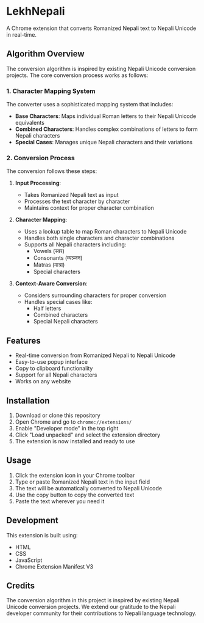 # LekhNepali

A Chrome extension that converts Romanized Nepali text to Nepali Unicode in real-time.

## Algorithm Overview

The conversion algorithm is inspired by existing Nepali Unicode conversion projects. The core conversion process works as follows:

### 1. Character Mapping System

The converter uses a sophisticated mapping system that includes:
- **Base Characters**: Maps individual Roman letters to their Nepali Unicode equivalents
- **Combined Characters**: Handles complex combinations of letters to form Nepali characters
- **Special Cases**: Manages unique Nepali characters and their variations

### 2. Conversion Process

The conversion follows these steps:

1. **Input Processing**:
   - Takes Romanized Nepali text as input
   - Processes the text character by character
   - Maintains context for proper character combination

2. **Character Mapping**:
   - Uses a lookup table to map Roman characters to Nepali Unicode
   - Handles both single characters and character combinations
   - Supports all Nepali characters including:
     - Vowels (स्वर)
     - Consonants (व्यञ्जन)
     - Matras (मात्रा)
     - Special characters

3. **Context-Aware Conversion**:
   - Considers surrounding characters for proper conversion
   - Handles special cases like:
     - Half letters
     - Combined characters
     - Special Nepali characters

## Features

- Real-time conversion from Romanized Nepali to Nepali Unicode
- Easy-to-use popup interface
- Copy to clipboard functionality
- Support for all Nepali characters
- Works on any website

## Installation

1. Download or clone this repository
2. Open Chrome and go to `chrome://extensions/`
3. Enable "Developer mode" in the top right
4. Click "Load unpacked" and select the extension directory
5. The extension is now installed and ready to use

## Usage

1. Click the extension icon in your Chrome toolbar
2. Type or paste Romanized Nepali text in the input field
3. The text will be automatically converted to Nepali Unicode
4. Use the copy button to copy the converted text
5. Paste the text wherever you need it

## Development

This extension is built using:
- HTML
- CSS
- JavaScript
- Chrome Extension Manifest V3

## Credits

The conversion algorithm in this project is inspired by existing Nepali Unicode conversion projects. We extend our gratitude to the Nepali developer community for their contributions to Nepali language technology.
